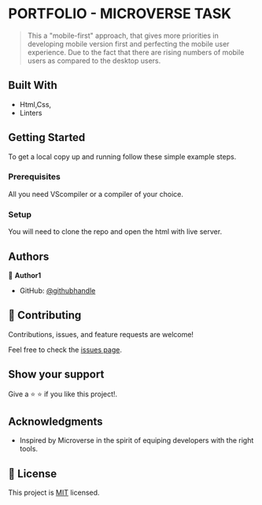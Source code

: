 # PORTFOLIO - MICROVERSE TASK

> This a "mobile-first" approach, that gives more priorities in developing mobile version first and perfecting the mobile user experience. Due to the fact that there are rising numbers of mobile users as compared to the desktop users.

## Built With

- Html,Css,
- Linters

## Getting Started

To get a local copy up and running follow these simple example steps.

### Prerequisites

All you need VScompiler or a compiler of your choice.

### Setup

You will need to clone the repo and open the html with live server.

## Authors

👤 **Author1**

- GitHub: [@githubhandle](felixDev22)

## 🤝 Contributing

Contributions, issues, and feature requests are welcome!

Feel free to check the [issues page](https://github.com).

## Show your support

Give a ⭐️ ⭐️ if you like this project!.

## Acknowledgments

- Inspired by Microverse in the spirit of equiping developers with the right tools.

## 📝 License

This project is [MIT](./LICENSE) licensed.
